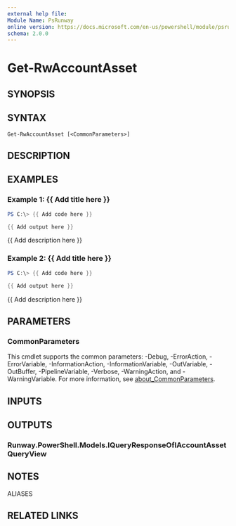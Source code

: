 ```yaml
---
external help file:
Module Name: PsRunway
online version: https://docs.microsoft.com/en-us/powershell/module/psrunway/get-rwaccountasset
schema: 2.0.0
---
```


# Get-RwAccountAsset

## SYNOPSIS


## SYNTAX

```
Get-RwAccountAsset [<CommonParameters>]
```

## DESCRIPTION


## EXAMPLES

### Example 1: {{ Add title here }}
```powershell
PS C:\> {{ Add code here }}

{{ Add output here }}
```

{{ Add description here }}

### Example 2: {{ Add title here }}
```powershell
PS C:\> {{ Add code here }}

{{ Add output here }}
```

{{ Add description here }}

## PARAMETERS

### CommonParameters
This cmdlet supports the common parameters: -Debug, -ErrorAction, -ErrorVariable, -InformationAction, -InformationVariable, -OutVariable, -OutBuffer, -PipelineVariable, -Verbose, -WarningAction, and -WarningVariable. For more information, see [about_CommonParameters](http://go.microsoft.com/fwlink/?LinkID=113216).

## INPUTS

## OUTPUTS

### Runway.PowerShell.Models.IQueryResponseOfIAccountAssetQueryView

## NOTES

ALIASES

## RELATED LINKS


